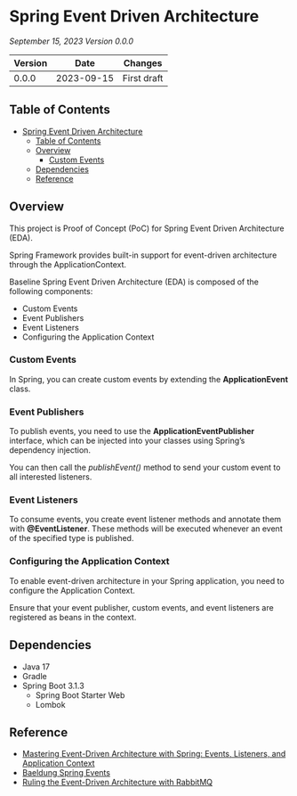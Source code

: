 # Spring Event Driven Architecture

_September 15, 2023_
_Version 0.0.0_

| Version | Date       | Changes     |
|---------|------------|-------------|
| 0.0.0   | 2023-09-15 | First draft |

## Table of Contents
<!-- TOC -->
* [Spring Event Driven Architecture](#spring-event-driven-architecture)
  * [Table of Contents](#table-of-contents)
  * [Overview](#overview)
    * [Custom Events](#custom-events)
  * [Dependencies](#dependencies)
  * [Reference](#reference)
<!-- TOC -->

## Overview

This project is Proof of Concept (PoC) for Spring Event Driven Architecture (EDA).

Spring Framework provides built-in support for event-driven architecture through the ApplicationContext.

Baseline Spring Event Driven Architecture (EDA) is composed of the following components:
- Custom Events
- Event Publishers
- Event Listeners
- Configuring the Application Context

### Custom Events
In Spring, you can create custom events by extending the **ApplicationEvent** class.

### Event Publishers
To publish events, you need to use the **ApplicationEventPublisher** interface, which can be injected into your classes using Spring’s dependency injection. 

You can then call the *publishEvent()* method to send your custom event to all interested listeners.

### Event Listeners
To consume events, you create event listener methods and annotate them with **@EventListener**. 
These methods will be executed whenever an event of the specified type is published.

### Configuring the Application Context
To enable event-driven architecture in your Spring application, you need to configure the Application Context. 

Ensure that your event publisher, custom events, and event listeners are registered as beans in the context.

## Dependencies
- Java 17
- Gradle
- Spring Boot 3.1.3
  - Spring Boot Starter Web
  - Lombok

## Reference
* [Mastering Event-Driven Architecture with Spring: Events, Listeners, and Application Context](https://medium.com/@AlexanderObregon/mastering-event-driven-architecture-with-spring-events-listeners-and-application-context-658ebe184e89)
* [Baeldung Spring Events](https://www.baeldung.com/spring-events)
* [Ruling the Event-Driven Architecture with RabbitMQ](https://medium.com/@jordan-temim/ruling-the-event-driven-architecture-with-rabbitmq-534798bdf17e)